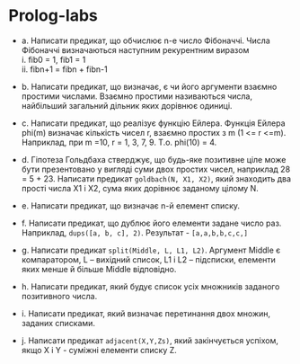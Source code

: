 ﻿# Prolog-labs
- a.	Написати предикат, що обчислює n-е число Фібоначчі. Числа Фібоначчі визначаються наступним рекурентним виразом  
i.	fib0 = 1, fib1 = 1  
ii.	fibn+1 = fibn + fibn-1  

- b.	Написати предикат, що визначає, є чи його аргументи взаємно простими числами. Взаємно простими називаються числа, найбільший загальний дільник яких дорівнює одиниці.
- c.	Написати предикат, що реалізує функцію Ейлера. Функція Ейлера phi(m) визначає  кількість  чисел r, взаємно простих з m (1 <= r <=m).
Наприклад, при m =10, r = 1, 3, 7, 9. Т.о. phi(10) = 4.  
- d.	Гіпотеза Гольдбаха стверджує, що будь-яке позитивне ціле може бути презентовано у вигляді суми двох простих чисел, наприклад 28 = 5 + 23. Написати предикат `goldbach(N, X1, X2)`, який знаходить два прості числа X1 і X2, сума яких дорівнює заданому цілому N.
- e.	Написати предикат, що визначає n-й елемент списку.
- f.	Написати предикат, що дублює його елементи задане число раз.  
Наприклад, `dups([a, b, c], 2)`. Результат - `[a,a,b,b,c,c,]` 
- g.	Написати предикат `split(Middle, L, L1, L2)`. Аргумент Middle є компаратором, L – вихідний список, L1 і L2 – підсписки, елементи яких менше й більше Middle відповідно.
- h.	Написати предикат, який будує список усіх множників заданого позитивного числа.
- i.	Написати предикат, який визначає перетинання двох множин, заданих списками.
- j.	Написати предикат `adjacent(X,Y,Zs)`, який закінчується успіхом, якщо X і Y - суміжні елементи списку Z. 
